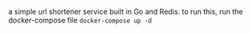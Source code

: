 a simple url shortener service built in Go and Redis.
to run this, run the docker-compose file
```docker-compose up -d ```